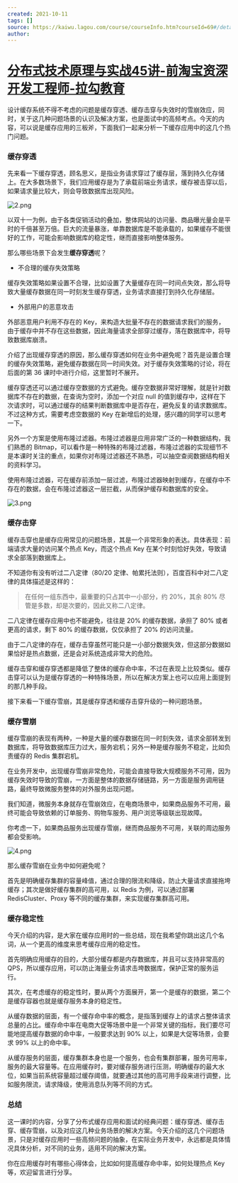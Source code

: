 ```yaml
---
created: 2021-10-11
tags: []
source: https://kaiwu.lagou.com/course/courseInfo.htm?courseId=69#/detail/pc?id=1898
author: 
---
```


# [分布式技术原理与实战45讲-前淘宝资深开发工程师-拉勾教育](https://kaiwu.lagou.com/course/courseInfo.htm?courseId=69#/detail/pc?id=1898)


设计缓存系统不得不考虑的问题是缓存穿透、缓存击穿与失效时的雪崩效应，同时，关于这几种问题场景的认识及解决方案，也是面试中的高频考点。今天的内容，可以说是缓存应用的三板斧，下面我们一起来分析一下缓存应用中的这几个热门问题。

### 缓存穿透

先来看一下缓存穿透，顾名思义，是指业务请求穿过了缓存层，落到持久化存储上。在大多数场景下，我们应用缓存是为了承载前端业务请求，缓存被击穿以后，如果请求量比较大，则会导致数据库出现风险。

![2.png](https://s0.lgstatic.com/i/image/M00/3A/D3/Ciqc1F8ihZ-Aff7hAAAp1R6rHNs300.png)

以双十一为例，由于各类促销活动的叠加，整体网站的访问量、商品曝光量会是平时的千倍甚至万倍。巨大的流量暴涨，单靠数据库是不能承载的，如果缓存不能很好的工作，可能会影响数据库的稳定性，继而直接影响整体服务。

那么哪些场景下会发生**缓存穿透**呢？

-   不合理的缓存失效策略
    

缓存失效策略如果设置不合理，比如设置了大量缓存在同一时间点失效，那么将导致大量缓存数据在同一时刻发生缓存穿透，业务请求直接打到持久化存储层。

-   外部用户的恶意攻击
    

外部恶意用户利用不存在的 Key，来构造大批量不存在的数据请求我们的服务，由于缓存中并不存在这些数据，因此海量请求全部穿过缓存，落在数据库中，将导致数据库崩溃。

介绍了出现缓存穿透的原因，那么缓存穿透如何在业务中避免呢？首先是设置合理的缓存失效策略，避免缓存数据在同一时间失效。对于缓存失效策略的讨论，将在后面的第 36 课时中进行介绍，这里暂时不展开。

缓存穿透还可以通过缓存空数据的方式避免。缓存空数据非常好理解，就是针对数据库不存在的数据，在查询为空时，添加一个对应 null 的值到缓存中，这样在下次请求时，可以通过缓存的结果判断数据库中是否存在，避免反复的请求数据库。不过这种方式，需要考虑空数据的 Key 在新增后的处理，感兴趣的同学可以思考一下。

另外一个方案是使用布隆过滤器。布隆过滤器是应用非常广泛的一种数据结构，我们熟悉的 Bitmap，可以看作是一种特殊的布隆过滤器，布隆过滤器的实现细节不是本课时关注的重点，如果你对布隆过滤器还不熟悉，可以抽空查阅数据结构相关的资料学习。

使用布隆过滤器，可在缓存前添加一层过滤，布隆过滤器映射到缓存，在缓存中不存在的数据，会在布隆过滤器这一层拦截，从而保护缓存和数据库的安全。

![3.png](https://s0.lgstatic.com/i/image/M00/3A/DE/CgqCHl8ihaqARq0qAAAyh2IYhog754.png)

### 缓存击穿

缓存击穿也是缓存应用常见的问题场景，其是一个非常形象的表达。具体表现：前端请求大量的访问某个热点 Key，而这个热点 Key 在某个时刻恰好失效，导致请求全部落到数据库上。

不知道你有没有听过二八定律（80/20 定律、帕累托法则），百度百科中对二八定律的具体描述是这样的：

> 在任何一组东西中，最重要的只占其中一小部分，约 20%，其余 80% 尽管是多数，却是次要的，因此又称二八定律。

二八定律在缓存应用中也不能避免，往往是 20% 的缓存数据，承担了 80% 或者更高的请求，剩下 80% 的缓存数据，仅仅承担了 20% 的访问流量。

由于二八定律的存在，缓存击穿虽然可能只是一小部分数据失效，但这部分数据如果恰好是热点数据，还是会对系统造成非常大的危险。

缓存击穿和缓存穿透都是降低了整体的缓存命中率，不过在表现上比较类似。缓存击穿可以认为是缓存穿透的一种特殊场景，所以在解决方案上也可以应用上面提到的那几种手段。

接下来看一下缓存雪崩，其是缓存穿透和缓存击穿升级的一种问题场景。

### 缓存雪崩

缓存雪崩的表现有两种，一种是大量的缓存数据在同一时刻失效，请求全部转发到数据库，将导致数据库压力过大，服务宕机；另外一种是缓存服务不稳定，比如负责缓存的 Redis 集群宕机。

在业务开发中，出现缓存雪崩非常危险，可能会直接导致大规模服务不可用，因为缓存失效时导致的雪崩，一方面是整体的数据存储链路，另一方面是服务调用链路，最终导致微服务整体的对外服务出现问题。

我们知道，微服务本身就存在雪崩效应，在电商场景中，如果商品服务不可用，最终可能会导致依赖的订单服务、购物车服务、用户浏览等级联出现故障。

你考虑一下，如果商品服务出现缓存雪崩，继而商品服务不可用，关联的周边服务都会受影响。

![4.png](https://s0.lgstatic.com/i/image/M00/3A/D3/Ciqc1F8ihbyAf1UxAABgpe_3O54337.png)

那么缓存雪崩在业务中如何避免呢？

首先是明确缓存集群的容量峰值，通过合理的限流和降级，防止大量请求直接拖垮缓存；其次是做好缓存集群的高可用，以 Redis 为例，可以通过部署 RedisCluster、Proxy 等不同的缓存集群，来实现缓存集群高可用。

### 缓存稳定性

今天介绍的内容，是大家在缓存应用时的一些总结，现在我希望你跳出这几个名词，从一个更高的维度来思考缓存应用的稳定性。

首先明确应用缓存的目的，大部分缓存都是内存数据库，并且可以支持非常高的 QPS，所以缓存应用，可以防止海量业务请求击垮数据库，保护正常的服务运行。

其次，在考虑缓存的稳定性时，要从两个方面展开，第一个是缓存的数据，第二个是缓存容器也就是缓存服务本身的稳定性。

从缓存数据的层面，有一个缓存命中率的概念，是指落到缓存上的请求占整体请求总量的占比。缓存命中率在电商大促等场景中是一个非常关键的指标，我们要尽可能地提高缓存数据的命中率，一般要求达到 90% 以上，如果是大促等场景，会要求 99% 以上的命中率。

从缓存服务的层面，缓存集群本身也是一个服务，也会有集群部署，服务可用率，服务的最大容量等。在应用缓存时，要对缓存服务进行压测，明确缓存的最大水位，如果当前系统容量超过缓存阈值，就要通过其他的高可用手段来进行调整，比如服务限流，请求降级，使用消息队列等不同的方式。

### 总结

这一课时的内容，分享了分布式缓存应用和面试的经典问题：缓存穿透、缓存击穿、缓存雪崩，以及对应这几种业务场景的解决方案。今天介绍的这几个问题场景，只是对缓存应用时一些高频问题的抽象，在实际业务开发中，永远都是具体情况具体分析，对不同的业务，适用不同的解决方案。

你在应用缓存时有哪些心得体会，比如如何提高缓存命中率，如何处理热点 Key 等，欢迎留言进行分享。
